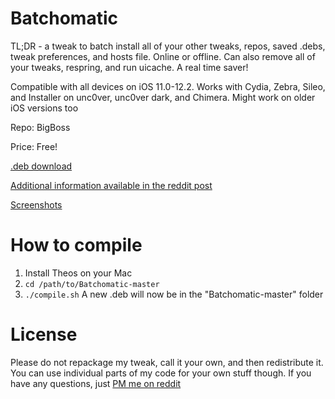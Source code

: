 # Batchomatic
TL;DR - a tweak to batch install all of your other tweaks, repos, saved .debs, tweak preferences, and hosts file. Online or offline. Can also remove all of your tweaks, respring, and run uicache. A real time saver!

Compatible with all devices on iOS 11.0-12.2. Works with Cydia, Zebra, Sileo, and Installer on unc0ver, unc0ver dark, and Chimera. Might work on older iOS versions too

Repo: BigBoss

Price: Free!

[.deb download](https://github.com/captinc/Batchomatic/raw/master/com.captinc.batchomatic.deb)

[Additional information available in the reddit post](https://www.reddit.com/r/jailbreak/comments/cqarr6/release_batchomatic_v30_on_bigboss_batch_install/)

[Screenshots](https://imgur.com/a/ZR7eSaR)

# How to compile
1. Install Theos on your Mac
2. `cd /path/to/Batchomatic-master`
3. `./compile.sh`
A new .deb will now be in the "Batchomatic-master" folder

# License
Please do not repackage my tweak, call it your own, and then redistribute it. You can use individual parts of my code for your own stuff though. If you have any questions, just [PM me on reddit](https://reddit.com/u/captinc37)
